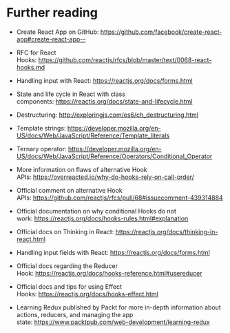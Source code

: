 # Further reading

* Create React App on GitHub: https://github.com/facebook/create-react-app#create-react-app--
* RFC for React Hooks: https://github.com/reactjs/rfcs/blob/master/text/0068-react-hooks.md
* Handling input with React: https://reactjs.org/docs/forms.html
* State and life cycle in React with class components: https://reactjs.org/docs/state-and-lifecycle.html
* Destructuring: http://exploringjs.com/es6/ch_destructuring.html
* Template strings: https://developer.mozilla.org/en-US/docs/Web/JavaScript/Reference/Template_literals
* Ternary operator: https://developer.mozilla.org/en-US/docs/Web/JavaScript/Reference/Operators/Conditional_Operator

* More information on flaws of alternative Hook APIs: https://overreacted.io/why-do-hooks-rely-on-call-order/
* Official comment on alternative Hook APIs: https://github.com/reactjs/rfcs/pull/68#issuecomment-439314884
* Official documentation on why conditional Hooks do not work: https://reactjs.org/docs/hooks-rules.html#explanation

* Official docs on Thinking in React: https://reactjs.org/docs/thinking-in-react.html
* Handling input fields with React: https://reactjs.org/docs/forms.html

* Official docs regarding the Reducer Hook: https://reactjs.org/docs/hooks-reference.html#usereducer
* Official docs and tips for using Effect Hooks: https://reactjs.org/docs/hooks-effect.html
* Learning Redux published by Packt for more in-depth information about actions, reducers, and managing the app state: https://www.packtpub.com/web-development/learning-redux

